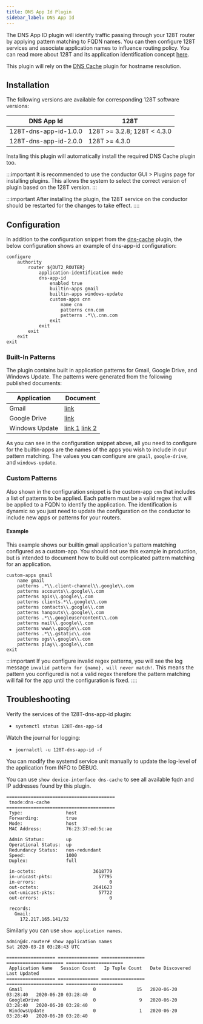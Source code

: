 ```yaml
---
title: DNS App Id Plugin
sidebar_label: DNS App Id
---
```


The DNS App ID plugin will identify traffic passing through your 128T router by applying pattern matching to FQDN names. You can then configure 128T services and associate application names to influence routing policy. You can read more about 128T and its application identification concept [here](concepts_appid.md).

This plugin will rely on the [DNS Cache](plugin_dns_cache.md) plugin for hostname resolution.

## Installation

The following versions are available for corresponding 128T software versions:

| DNS App Id | 128T |
| --- | --- |
| 128T-dns-app-id-1.0.0 | 128T >= 3.2.8; 128T < 4.3.0 |
| 128T-dns-app-id-2.0.0 | 128T >= 4.3.0 |

Installing this plugin will automatically install the required DNS Cache plugin too.

:::important
It is recommended to use the conductor GUI > Plugins page for installing plugins. This allows the system to select the correct version of plugin based on the 128T version.
:::

:::important
After installing the plugin, the 128T service on the conductor should be restarted for the changes to take effect.
::::

## Configuration

In addition to the configuration snippet from the [dns-cache](plugin_dns_cache.md) plugin, the below configuration shows an example of dns-app-id configuration:
```
configure
    authority
        router ${DUT2_ROUTER}
            application-identification mode
            dns-app-id
                enabled true
                builtin-apps gmail
                builtin-apps windows-update
                custom-apps cnn
                    name cnn
                    patterns cnn.com
                    patterns .*\\.cnn.com
                exit
            exit
        exit
    exit
exit
```

### Built-In Patterns

The plugin contains built in application patterns for Gmail, Google Drive, and Windows Update. The patterns were generated from the following published documents:

| Application    | Document |
| -------------- | --- |
| Gmail          | [link](https://support.google.com/a/answer/9497877?hl=en) |
| Google Drive   | [link](https://support.google.com/a/answer/2589954?hl=en) |
| Windows Update | [link 1](https://docs.microsoft.com/en-us/windows-server/administration/windows-server-update-services/deploy/2-configure-wsus#211-connection-from-the-wsus-server-to-the-internet) [link 2](https://docs.microsoft.com/en-us/windows/deployment/update/windows-update-troubleshooting#device-cannot-access-update-files) |

As you can see in the configuration snippet above, all you need to configure for the builtin-apps are the names of the apps you wish to include in our pattern matching. The values you can configure are `gmail`, `google-drive`, and `windows-update`.


### Custom Patterns
Also shown in the configuration snippet is the custom-app `cnn` that includes a list of patterns to be applied. Each pattern must be a valid regex that will be applied to a FQDN to identify the application. The identification is dynamic so you just need to update the configuration on the conductor to include new apps or patterns for your routers.

#### Example
This example shows our builtin gmail application's pattern matching configured as a custom-app. You should not use this example in production, but is intended to document how to build out complicated pattern matching for an application.

```
custom-apps gmail
    name gmail
    patterns .*\\.client-channel\\.google\\.com
    patterns accounts\\.google\\.com
    patterns apis\\.google\\.com
    patterns clients.*\\.google\\.com
    patterns contacts\\.google\\.com
    patterns hangouts\\.google\\.com
    patterns .*\\.googleusercontent\\.com
    patterns mail\\.google\\.com
    patterns www\\.google\\.com
    patterns .*\\.gstatic\\.com
    patterns ogs\\.google\\.com
    patterns play\\.google\\.com
exit
```

:::important
If you configure invalid regex patterns, you will see the log message `invalid pattern for {name}, will never match!`. This means the pattern you configured is not a valid regex therefore the pattern matching will fail for the app until the configuration is fixed.
::::

## Troubleshooting
Verify the services of the 128T-dns-app-id plugin:
* `systemctl status 128T-dns-app-id`

Watch the journal for logging:
* `journalctl -u 128T-dns-app-id -f`

You can modify the systemd service unit manually to update the log-level of the application from INFO to DEBUG.

You can use `show device-interface dns-cache` to see all available fqdn and IP addresses found by this plugin.

```
========================================
 tnode:dns-cache
========================================
 Type:                host
 Forwarding:          true
 Mode:                host
 MAC Address:         76:23:37:ed:5c:ae

 Admin Status:        up
 Operational Status:  up
 Redundancy Status:   non-redundant
 Speed:               1000
 Duplex:              full

 in-octets:                     3618779
 in-unicast-pkts:                 57795
 in-errors:                           0
 out-octets:                    2641623
 out-unicast-pkts:                57722
 out-errors:                          0

 records:
   Gmail:
     172.217.165.141/32
```

Similarly you can use `show application names`.
```
admin@dc.router# show application names
Sat 2020-03-28 03:28:43 UTC

================== =============== ================ ===================== =====================
 Application Name   Session Count   Ip Tuple Count   Date Discovered       Last Updated
================== =============== ================ ===================== =====================
 Gmail                          0               15   2020-06-20 03:28:40   2020-06-20 03:28:40
 GoogleDrive                    0                9   2020-06-20 03:28:40   2020-06-20 03:28:40
 WindowsUpdate                  0                1   2020-06-20 03:28:40   2020-06-20 03:28:40
```
